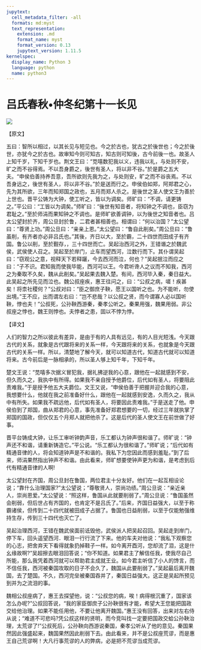 ```yaml
---
jupytext:
  cell_metadata_filter: -all
  formats: md:myst
  text_representation:
    extension: .md
    format_name: myst
    format_version: 0.13
    jupytext_version: 1.11.5
kernelspec:
  display_name: Python 3
  language: python
  name: python3
---
```

# 吕氏春秋&#8226;仲冬纪第十一长见

![](image/cover.jpg)

【原文】

五曰：智所以相过，以其长见与短见也。今之於古也，犹古之於後世也；今之於後世，亦犹今之於古也。故审知今则可知古，知古则可知後，古今前後一也。故圣人上知千岁，下知千岁也。荆文王曰：“苋嘻数犯我以义，违我以礼，与处则不安，旷之而不谷得焉。不以吾身爵之，後世有圣人，将以非不谷。”於是爵之五大夫。“申侯伯善持养吾意，吾所欲则先我为之，与处则安，旷之而不谷丧焉。不以吾身远之，後世有圣人，将以非不谷。”於是送而行之。申侯伯如郑，阿郑君之心，先为其所欲，三年而知郑国之政也，五月而郑人杀之。是後世之圣人使文王为善於上世也。晋平公铸为大钟，使工听之，皆以为调矣。师旷曰：“不调，请更铸之。”平公曰：“工皆以为调矣。”师旷曰：“後世有知音者，将知钟之不调也，臣窃为君耻之。”至於师涓而果知钟之不调也。是师旷欲善调钟，以为後世之知音者也。吕太公望封於齐，周公旦封於鲁，二君者甚相善也。相谓曰：“何以治国？”太公望曰：“尊贤上功。”周公旦曰：“亲亲上恩。”太公望曰：“鲁自此削矣。”周公旦曰：“鲁虽削，有齐者亦必非吕氏也。”其後，齐日以大，至於霸，二十四世而田成子有齐国。鲁公以削，至於觐存，，三十四世而亡。吴起治西河之外，王错谮之於魏武侯，武侯使人召之。吴起至於岸门，止车而望西河，泣数行而下。其仆谓吴起曰：“窃观公之意，视释天下若释躧，今去西河而泣，何也？”吴起抿泣而应之曰：“子不识。君知我而使我毕能，西河可以王。今君听谗人之议而不知我，西河之为秦取不久矣，魏从此削矣。”吴起果去魏入楚。有间，西河毕入秦，秦日益大。此吴起之所先见而泣也。魏公叔座疾，惠王往问之，曰：“公叔之病，嗟！疾甚矣！将柰社稷何？”公叔对曰：“臣之御庶子鞅，愿王以国听之也。为不能听，勿使出境。”王不应，出而谓左右曰：“岂不悲哉？以公叔之贤，而今谓寡人必以国听鞅，悖也夫！”公叔死，公孙鞅西游秦，秦孝公听之。秦果用强，魏果用弱。非公叔座之悖也，魏王则悖也。夫悖者之患，固以不悖为悖。

【译文】

人们的智力之所以彼此有差异，是由于有的人具有远见，有的人目光短浅。今天跟古代的关系，就象是古代跟将来的关系一样，今天跟将来的关系，也就象是今天跟古代的关系一样。所以，清楚地了解今天，就可以知道古代，知道古代就可以知道将来。古今前后是一脉相承的，所以圣人够上知千年，下知千年。

楚文王说：“苋嘻多次据义冒犯我，据礼拂逆我的心意，跟他在一起就感到不安，但久而久之，我执中有所得。如果我不亲自授予他爵位，后代如有圣人，将要阻此责难我。”于是授予他五大夫爵位。文王又说，“申侯伯善于把握并迎合我的心意，我想要什么，他就在我之前准备好什么，跟他在一起就感到安逸，久而久之，我从中有所失。如果我不疏远他，后代如有圣人，将要因此责难我。”于是送走了他。申侯伯到了郑国，曲从郑君的心意，事先准备好郑君想要的一切，经过三年就执掌了郑国的国政，但仅仅五个月郑人就把他杀了。这是后代的圣人使文王在前世做了好事。

晋平台铸成大钟，让乐工审听钟韵声音，乐工都认为钟声很和谐了。师旷说：“钟声还不和谐，请重新铸造它。”平公说。“乐工都认为很和谐了。”师旷说；“后代如有精通音律的人，将会知道钟声是不和谐的。我私下为您因此而感到羞耻。”到了后来，师涓果然指出钟声不和谐。由此看来，师旷想要使钟声更为和谐，是考虑到后代有精通音律的人啊!

太公望封在齐国，周公旦封在鲁国，两位君主十分友好。他们在一起互相设论说；“靠什么治理国家?”太公望说；“尊敬贤人，崇尚功绩。”周公旦说：“亲近亲人，崇尚恩爱。”太公望说：“照这样，鲁国从此就要削弱了。”周公旦说：“鲁国虽然会削弱，但后世占有齐国的，也肯定不是吕氏了。”后来，齐国日益强大，以至于称霸诸侯，但传到二十四代就被田成子占据了。鲁国也日益削弱，以至于仅能勉强维持生存，传到三十四代也灭亡了。

吴起治理西河，王错在魏武侯面前诋毁他，武侯派人把吴起召回。吴起走到岸门，停下车，回头遥望西河．眼泪一行行流了下来。他的车夫对他说：“我私下观察您的心志，把舍弃天下看得就象扔掉鞋子一样。如今离开酉河，您却流了泪，这是什幺缘故啊?”吴超擦去眼泪回答说；“你不知道。如果君主了解信任我，使我尽自己所能，那么我凭着西河就可以帮助君主成就王业。如今君主听信了小人的馋言，而不信任我，西河被秦国攻取的日子不会久了，魏国从此要削弱了。”吴起最后离开魏国，去了楚国。不久，西河完垒被秦国吞并了，秦国日益强大。这正是吴起所预见到并为之流泪的事。

魏相公叔座病了，惠王去探望他，说：“公叔您的病，唉！病得根沉重了，国家该怎么办呢?”公叔回答说，“我的家臣御庶子公孙鞅很有才能，希望大王您能把国政交给他治理。如果不能任用他，不要让他离开魏国。”惠王没有回答，出来对左右侍从说；“难道不可悲吗?凭公叔这样的贤明，而今竞叫找一定要把国政交蛤公孙鞅治理，太荒谬了!”公叔死后，公孙鞅向西游说秦国，秦孝公听从了他的意见。秦国果然因此强盛起来，魏国果然因此削弱下去。由此看来，并不是公叔座荒谬，而是惠王自己荒谬啊！大凡行事荒谬的人的弊病，必是把不荒谬当成荒谬。



